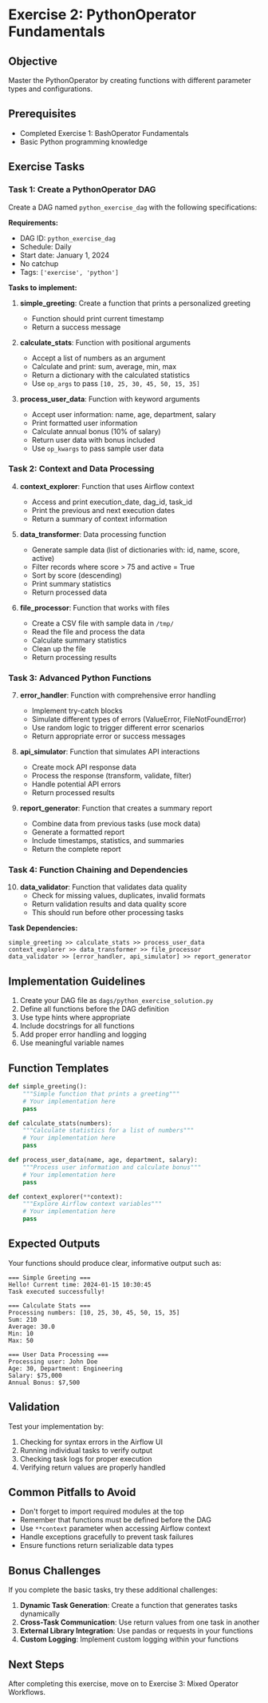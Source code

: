 # Exercise 2: PythonOperator Fundamentals

## Objective

Master the PythonOperator by creating functions with different parameter types and configurations.

## Prerequisites

- Completed Exercise 1: BashOperator Fundamentals
- Basic Python programming knowledge

## Exercise Tasks

### Task 1: Create a PythonOperator DAG

Create a DAG named `python_exercise_dag` with the following specifications:

**Requirements:**

- DAG ID: `python_exercise_dag`
- Schedule: Daily
- Start date: January 1, 2024
- No catchup
- Tags: `['exercise', 'python']`

**Tasks to implement:**

1. **simple_greeting**: Create a function that prints a personalized greeting

   - Function should print current timestamp
   - Return a success message

2. **calculate_stats**: Function with positional arguments

   - Accept a list of numbers as an argument
   - Calculate and print: sum, average, min, max
   - Return a dictionary with the calculated statistics
   - Use `op_args` to pass `[10, 25, 30, 45, 50, 15, 35]`

3. **process_user_data**: Function with keyword arguments
   - Accept user information: name, age, department, salary
   - Print formatted user information
   - Calculate annual bonus (10% of salary)
   - Return user data with bonus included
   - Use `op_kwargs` to pass sample user data

### Task 2: Context and Data Processing

4. **context_explorer**: Function that uses Airflow context

   - Access and print execution_date, dag_id, task_id
   - Print the previous and next execution dates
   - Return a summary of context information

5. **data_transformer**: Data processing function

   - Generate sample data (list of dictionaries with: id, name, score, active)
   - Filter records where score > 75 and active = True
   - Sort by score (descending)
   - Print summary statistics
   - Return processed data

6. **file_processor**: Function that works with files
   - Create a CSV file with sample data in `/tmp/`
   - Read the file and process the data
   - Calculate summary statistics
   - Clean up the file
   - Return processing results

### Task 3: Advanced Python Functions

7. **error_handler**: Function with comprehensive error handling

   - Implement try-catch blocks
   - Simulate different types of errors (ValueError, FileNotFoundError)
   - Use random logic to trigger different error scenarios
   - Return appropriate error or success messages

8. **api_simulator**: Function that simulates API interactions

   - Create mock API response data
   - Process the response (transform, validate, filter)
   - Handle potential API errors
   - Return processed results

9. **report_generator**: Function that creates a summary report
   - Combine data from previous tasks (use mock data)
   - Generate a formatted report
   - Include timestamps, statistics, and summaries
   - Return the complete report

### Task 4: Function Chaining and Dependencies

10. **data_validator**: Function that validates data quality
    - Check for missing values, duplicates, invalid formats
    - Return validation results and data quality score
    - This should run before other processing tasks

**Task Dependencies:**

```
simple_greeting >> calculate_stats >> process_user_data
context_explorer >> data_transformer >> file_processor
data_validator >> [error_handler, api_simulator] >> report_generator
```

## Implementation Guidelines

1. Create your DAG file as `dags/python_exercise_solution.py`
2. Define all functions before the DAG definition
3. Use type hints where appropriate
4. Include docstrings for all functions
5. Add proper error handling and logging
6. Use meaningful variable names

## Function Templates

```python
def simple_greeting():
    """Simple function that prints a greeting"""
    # Your implementation here
    pass

def calculate_stats(numbers):
    """Calculate statistics for a list of numbers"""
    # Your implementation here
    pass

def process_user_data(name, age, department, salary):
    """Process user information and calculate bonus"""
    # Your implementation here
    pass

def context_explorer(**context):
    """Explore Airflow context variables"""
    # Your implementation here
    pass
```

## Expected Outputs

Your functions should produce clear, informative output such as:

```
=== Simple Greeting ===
Hello! Current time: 2024-01-15 10:30:45
Task executed successfully!

=== Calculate Stats ===
Processing numbers: [10, 25, 30, 45, 50, 15, 35]
Sum: 210
Average: 30.0
Min: 10
Max: 50

=== User Data Processing ===
Processing user: John Doe
Age: 30, Department: Engineering
Salary: $75,000
Annual Bonus: $7,500
```

## Validation

Test your implementation by:

1. Checking for syntax errors in the Airflow UI
2. Running individual tasks to verify output
3. Checking task logs for proper execution
4. Verifying return values are properly handled

## Common Pitfalls to Avoid

- Don't forget to import required modules at the top
- Remember that functions must be defined before the DAG
- Use `**context` parameter when accessing Airflow context
- Handle exceptions gracefully to prevent task failures
- Ensure functions return serializable data types

## Bonus Challenges

If you complete the basic tasks, try these additional challenges:

1. **Dynamic Task Generation**: Create a function that generates tasks dynamically
2. **Cross-Task Communication**: Use return values from one task in another
3. **External Library Integration**: Use pandas or requests in your functions
4. **Custom Logging**: Implement custom logging within your functions

## Next Steps

After completing this exercise, move on to Exercise 3: Mixed Operator Workflows.
